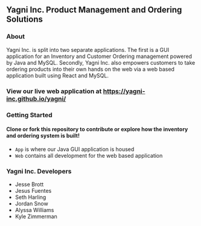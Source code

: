 ## Yagni Inc. Product Management and Ordering Solutions

### About

Yagni Inc. is split into two separate applications. The first is a GUI application for an Inventory and Customer Ordering management powered by Java and MySQL. Secondly, Yagni Inc. also empowers customers to take ordering products into their own hands on the web via a web based application built using React and MySQL.

### View our live web application at https://yagni-inc.github.io/yagni/

### Getting Started

#### Clone or fork this repository to contribute or explore how the inventory and ordering system is built!

- `App` is where our Java GUI application is housed
- `Web` contains all development for the web based application

### Yagni Inc. Developers

- Jesse Brott
- Jesus Fuentes
- Seth Harling
- Jordan Snow
- Alyssa Williams
- Kyle Zimmerman

